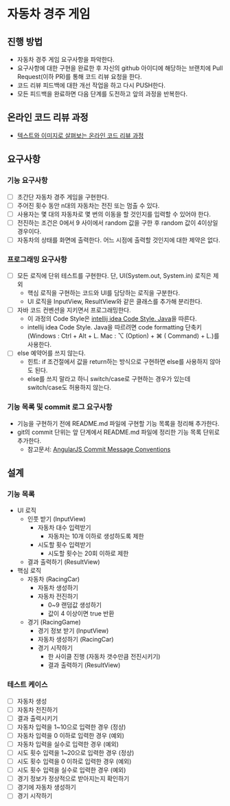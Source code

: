 # 자동차 경주 게임

## 진행 방법

* 자동차 경주 게임 요구사항을 파악한다.
* 요구사항에 대한 구현을 완료한 후 자신의 github 아이디에 해당하는 브랜치에 Pull Request(이하 PR)를 통해 코드 리뷰 요청을 한다.
* 코드 리뷰 피드백에 대한 개선 작업을 하고 다시 PUSH한다.
* 모든 피드백을 완료하면 다음 단계를 도전하고 앞의 과정을 반복한다.

## 온라인 코드 리뷰 과정

* [텍스트와 이미지로 살펴보는 온라인 코드 리뷰 과정](https://github.com/next-step/nextstep-docs/tree/master/codereview)

## 요구사항

### 기능 요구사항

- [ ] 초간단 자동차 경주 게임을 구현한다.
- [ ] 주어진 횟수 동안 n대의 자동차는 전진 또는 멈출 수 있다.
- [ ] 사용자는 몇 대의 자동차로 몇 번의 이동을 할 것인지를 입력할 수 있어야 한다.
- [ ] 전진하는 조건은 0에서 9 사이에서 random 값을 구한 후 random 값이 4이상일 경우이다.
- [ ] 자동차의 상태를 화면에 출력한다. 어느 시점에 출력할 것인지에 대한 제약은 없다.

### 프로그래밍 요구사항

- [ ] 모든 로직에 단위 테스트를 구현한다. 단, UI(System.out, System.in) 로직은 제외
    - 핵심 로직을 구현하는 코드와 UI를 담당하는 로직을 구분한다.
    - UI 로직을 InputView, ResultView와 같은 클래스를 추가해 분리한다.
- [ ] 자바 코드 컨벤션을 지키면서 프로그래밍한다.
    - 이 과정의 Code Style은 [intellij idea Code Style. Java](https://www.jetbrains.com/help/idea/code-style-java.html)을 따른다.
    - intellij idea Code Style. Java을 따르려면 code formatting 단축키(Windows : Ctrl + Alt + L. Mac : ⌥ (Option) + ⌘ (
      Command) + L.)를 사용한다.
- [ ] else 예약어를 쓰지 않는다.
    - 힌트: if 조건절에서 값을 return하는 방식으로 구현하면 else를 사용하지 않아도 된다.
    - else를 쓰지 말라고 하니 switch/case로 구현하는 경우가 있는데 switch/case도 허용하지 않는다.

### 기능 목록 및 commit 로그 요구사항

- 기능을 구현하기 전에 README.md 파일에 구현할 기능 목록을 정리해 추가한다.
- git의 commit 단위는 앞 단계에서 README.md 파일에 정리한 기능 목록 단위로 추가한다.
    - 참고문서: [AngularJS Commit Message Conventions](https://gist.github.com/stephenparish/9941e89d80e2bc58a153)

## 설계

### 기능 목록

- UI 로직
    - 인풋 받기 (InputView)
        - 자동차 대수 입력받기
            - 자동차는 10개 이하로 생성하도록 제한
        - 시도할 횟수 입력받기
            - 시도할 횟수는 20회 이하로 제한
    - 결과 출력하기 (ResultView)
- 핵심 로직
    - 자동차 (RacingCar)
        - 자동차 생성하기
        - 자동차 전진하기
            - 0~9 랜덤값 생성하기
            - 값이 4 이상이면 true 반환
    - 경기 (RacingGame)
        - 경기 정보 받기 (InputView)
        - 자동차 생성하기 (RacingCar)
        - 경기 시작하기
            - 한 사이클 진행 (자동차 갯수만큼 전진시키기)
            - 결과 출력하기 (ResultView)

### 테스트 케이스

- [ ] 자동차 생성
- [ ] 자동차 전진하기
- [ ] 결과 출력시키기
- [ ] 자동차 입력을 1~10으로 입력한 경우 (정상)
- [ ] 자동차 입력을 0 이하로 입력한 경우 (예외)
- [ ] 자동차 입력을 실수로 입력한 경우 (예외)
- [ ] 시도 횟수 입력을 1~20으로 입력한 경우 (정상)
- [ ] 시도 횟수 입력을 0 이하로 입력한 경우 (예외)
- [ ] 시도 횟수 입력을 실수로 입력한 경우 (예외)
- [ ] 경기 정보가 정상적으로 받아지는지 확인하기
- [ ] 경기에 자동차 생성하기
- [ ] 경기 시작하기